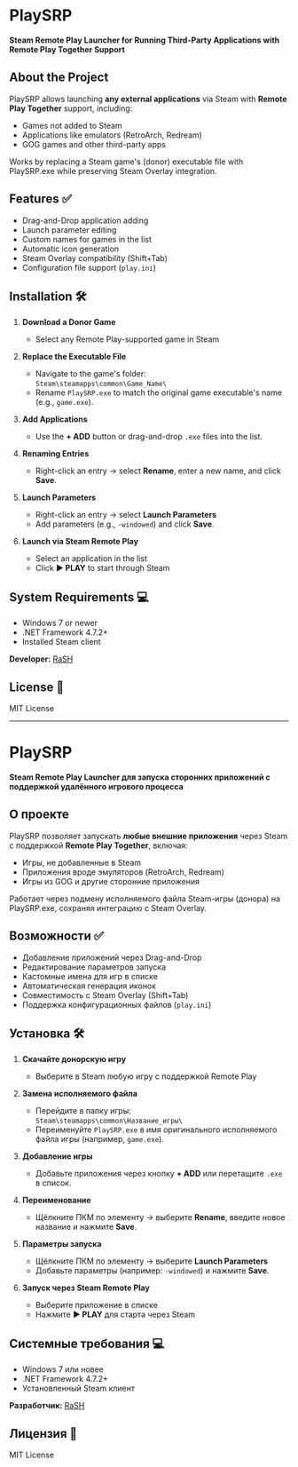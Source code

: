 # PlaySRP   
**Steam Remote Play Launcher for Running Third-Party Applications with Remote Play Together Support**

## About the Project  
PlaySRP allows launching **any external applications** via Steam with **Remote Play Together** support, including:  
- Games not added to Steam  
- Applications like emulators (RetroArch, Redream)  
- GOG games and other third-party apps  

Works by replacing a Steam game's (donor) executable file with PlaySRP.exe while preserving Steam Overlay integration.

## Features ✅  
- Drag-and-Drop application adding  
- Launch parameter editing  
- Custom names for games in the list  
- Automatic icon generation  
- Steam Overlay compatibility (Shift+Tab)  
- Configuration file support (`play.ini`)

## Installation 🛠️  
1. **Download a Donor Game**  
   - Select any Remote Play-supported game in Steam

2. **Replace the Executable File**  
   - Navigate to the game's folder:  
     ```Steam\steamapps\common\Game_Name\```  
   - Rename `PlaySRP.exe` to match the original game executable's name (e.g., `game.exe`).

3. **Add Applications**  
   - Use the **+ ADD** button or drag-and-drop `.exe` files into the list.

4. **Renaming Entries**  
   - Right-click an entry → select **Rename**, enter a new name, and click **Save**.

5. **Launch Parameters**  
   - Right-click an entry → select **Launch Parameters**  
   - Add parameters (e.g., `-windowed`) and click **Save**.

6. **Launch via Steam Remote Play**  
   - Select an application in the list  
   - Click **▶ PLAY** to start through Steam

## System Requirements 💻  
- Windows 7 or newer  
- .NET Framework 4.7.2+  
- Installed Steam client  

**Developer:** [RaSH](https://github.com/RaSH3060)  

## License 📄  
MIT License


---------------------------------------------------------------------------------------------------------------------


# PlaySRP  
**Steam Remote Play Launcher для запуска сторонних приложений с поддержкой удалённого игрового процесса**

## О проекте  
PlaySRP позволяет запускать **любые внешние приложения** через Steam с поддержкой **Remote Play Together**, включая:  
- Игры, не добавленные в Steam  
- Приложения вроде эмуляторов (RetroArch, Redream)  
- Игры из GOG и другие сторонние приложения

Работает через подмену исполняемого файла Steam-игры (донора) на PlaySRP.exe, сохраняя интеграцию с Steam Overlay.

## Возможности ✅  
- Добавление приложений через Drag-and-Drop  
- Редактирование параметров запуска  
- Кастомные имена для игр в списке  
- Автоматическая генерация иконок  
- Совместимость с Steam Overlay (Shift+Tab)  
- Поддержка конфигурационных файлов (`play.ini`)

## Установка 🛠️  
1. **Скачайте донорскую игру**  
   - Выберите в Steam любую игру с поддержкой Remote Play

2. **Замена исполняемого файла**  
   - Перейдите в папку игры:  
     ```Steam\steamapps\common\Название_игры\```  
   - Переименуйте `PlaySRP.exe` в имя оригинального исполняемого файла игры (например, `game.exe`).

3. **Добавление игры**  
   - Добавьте приложения через кнопку **+ ADD** или перетащите `.exe` в список.

4. **Переименование**  
   - Щёлкните ПКМ по элементу → выберите **Rename**, введите новое название и нажмите **Save**.

5. **Параметры запуска**  
   - Щёлкните ПКМ по элементу → выберите **Launch Parameters**  
   - Добавьте параметры (например: `-windowed`) и нажмите **Save**.

6. **Запуск через Steam Remote Play**  
   - Выберите приложение в списке  
   - Нажмите **▶ PLAY** для старта через Steam

## Системные требования 💻  
- Windows 7 или новее  
- .NET Framework 4.7.2+  
- Установленный Steam клиент  

**Разработчик:** [RaSH](https://github.com/RaSH3060)  

## Лицензия 📄  
MIT License
